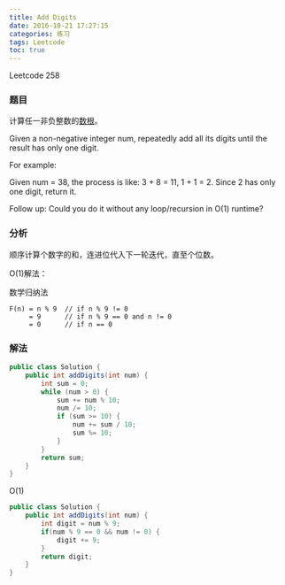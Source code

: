 ```yaml
---
title: Add Digits
date: 2016-10-21 17:27:15
categories: 练习
tags: Leetcode
toc: true
---
```


Leetcode 258

### 题目

计算任一非负整数的[数根](https://en.wikipedia.org/wiki/Digital_root)。

Given a non-negative integer num, repeatedly add all its digits until the result has only one digit.

For example:

Given num = 38, the process is like: 3 + 8 = 11, 1 + 1 = 2. Since 2 has only one digit, return it.

Follow up:
Could you do it without any loop/recursion in O(1) runtime?

### 分析

顺序计算个数字的和，连进位代入下一轮迭代，直至个位数。

O(1)解法：

数学归纳法

```
F(n) = n % 9  // if n % 9 != 0
     = 9      // if n % 9 == 0 and n != 0
     = 0      // if n == 0
```

### 解法

```java
public class Solution {
    public int addDigits(int num) {
        int sum = 0;
        while (num > 0) {
            sum += num % 10;
            num /= 10;
            if (sum >= 10) {
                num += sum / 10;
                sum %= 10;
            }
        }
        return sum;
    }
}
```

O(1)

```java
public class Solution {
    public int addDigits(int num) {
        int digit = num % 9;
        if(num % 9 == 0 && num != 0) {
            digit += 9;
        }
        return digit;
    }
}
```